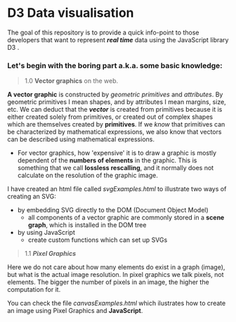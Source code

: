 # D3 Data visualisation

 The goal of this repository is to provide a quick info-point to those developers that want to represent ***real time*** data using the JavaScript library D3 .
 
 ### Let's begin with the boring part a.k.a. some basic knowledge:
> 1.0 **Vector  graphics** on the web.

 **A vector graphic** is constructed by *geometric primitives* and *attributes*. By geometric primitives I mean shapes, and by attributes I mean margins, size, etc. We can deduct that the ***vector*** is created from primitives because it is either created solely from primitives, or created out of complex shapes which are themselves created by **primitives**. If  we *know* that primitives can be characterized by mathematical expressions, we also know that vectors can be described using mathematical expressions.

 - For vector graphics, how 'expensive' it is to draw a graphic is mostly dependent of the **numbers of elements** in the graphic. This is something that we call **lossless rescalling**, and it normally does not calculate on the resolution of the graphic image.

I have created an html file called *svgExamples.html* to illustrate two ways of creating an SVG:
 - by embedding SVG directly to the DOM (Document Object Model)
     - all components of a vector graphic are commonly stored in a **scene graph**, which is installed in the DOM tree
 - by using JavaScript
    - create custom functions which can set up SVGs


> 1.1  ***Pixel Graphics***

Here we do not care about how many elements do exist in a graph (image), but what is the actual image resolution.
In pixel graphics we talk pixels, not elements.
The bigger the number of pixels in an image, the higher the computation for it.

You can check the file *canvasExamples.html* which ilustrates how to create an image using Pixel Graphics and **JavaScript**.
